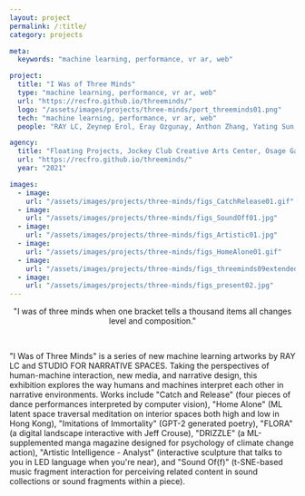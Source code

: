 ```yaml
---
layout: project
permalink: /:title/
category: projects

meta:
  keywords: "machine learning, performance, vr ar, web"

project:
  title: "I Was of Three Minds"
  type: "machine learning, performance, vr ar, web"
  url: "https://recfro.github.io/threeminds/"
  logo: "/assets/images/projects/three-minds/port_threeminds01.png"
  tech: "machine learning, performance, vr ar, web"
  people: "RAY LC, Zeynep Erol, Eray Ozgunay, Anthon Zhang, Yating Sun, Zijing Song"

agency:
  title: "Floating Projects, Jockey Club Creative Arts Center, Osage Gallery"
  url: "https://recfro.github.io/threeminds/"
  year: "2021"

images:
  - image:
    url: "/assets/images/projects/three-minds/figs_CatchRelease01.gif"
  - image:
    url: "/assets/images/projects/three-minds/figs_SoundOff01.jpg"
  - image:
    url: "/assets/images/projects/three-minds/figs_Artistic01.jpg"
  - image:
    url: "/assets/images/projects/three-minds/figs_HomeAlone01.gif"
  - image:
    url: "/assets/images/projects/three-minds/figs_threeminds09extended01.jpg"
  - image:
    url: "/assets/images/projects/three-minds/figs_present02.jpg"
---
```

<p align="center">
"I was of three minds when one bracket tells a thousand items all changes level and composition."</p><br>
<p>"I Was of Three Minds" is a series of new machine learning artworks by RAY LC and STUDIO FOR NARRATIVE SPACES. Taking the perspectives of human-machine interaction, new media, and narrative design, this exhibition explores the way humans and machines interpret each other in narrative environments. Works include "Catch and Release" (four pieces of dance performances interpreted by computer vision), "Home Alone" (ML latent space traversal meditation on interior spaces both high and low in Hong Kong), "Imitations of Immortality" (GPT-2 generated poetry), "FLORA" (a digital landscape interactive with Jeff Crouse), "DRIZZLE" (a ML-supplemented manga magazine designed for psychology of climate change action), "Artistic Intelligence - Analyst" (interactive sculpture that talks to you in LED language when you're near), and "Sound Of(f)" (t-SNE-based music fragment interaction for perceiving related content in sound collections or sound fragments within a piece).</p>